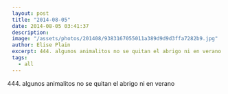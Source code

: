 ```yaml
---
layout: post
title: "2014-08-05"
date: 2014-08-05 03:41:37
description: 
image: "/assets/photos/201408/9383167055011a389d9d9d3ffa7282b9.jpg"
author: Elise Plain
excerpt: 444. algunos animalitos no se quitan el abrigo ni en verano
tags: 
  - all
---
```


444. algunos animalitos no se quitan el abrigo ni en verano
<p></p>
